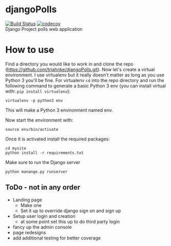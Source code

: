 # djangoPolls
[![Build Status](https://travis-ci.org/trjahnke/djangoPolls.svg?branch=master)](https://travis-ci.org/trjahnke/djangoPolls) [![codecov](https://codecov.io/gh/trjahnke/djangoPolls/branch/master/graph/badge.svg)](https://codecov.io/gh/trjahnke/djangoPolls)\
Django Project polls web application

# How to use
Find a directory you would like to work in and clone the repo (https://github.com/trjahnke/djangoPolls.git). Now let's create a virtual environment. I use virtualenv but it really doesn't matter as long as you use Python 3 you'll be fine. For virtualenv `cd` into the repo directory and run the following command to generate a basic Python 3 env (you can install virtual with: `pip install virtualenv`):
```
virtualenv -p python3 env
```
This will make a Python 3 environment named env.

Now start the environment with:
```
source env/bin/activate
```
Once it is activated install the required packages:
```
cd mysite
python install -r requirements.txt
```
Make sure to run the Django server
```
python manange.py runserver
```


## ToDo - not in any order
- Landing page
    * Make one
    * Set it up to override django sign on and sign up 
- Setup user login and creation 
    * at some point set this up to do third party login
- fancy up the admin console
- page redesigns
- add additional testing for better coverage




